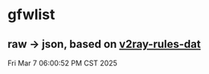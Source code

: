 # gfwlist
## raw -> json, based on [v2ray-rules-dat](https://github.com/Loyalsoldier/v2ray-rules-dat)
Fri Mar  7 06:00:52 PM CST 2025

